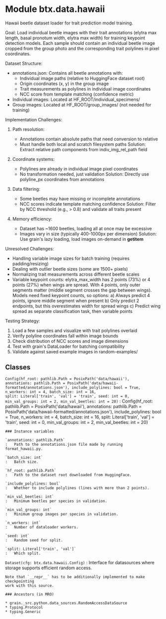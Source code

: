 Module btx.data.hawaii
======================
Hawaii beetle dataset loader for trait prediction model training.

Goal:
Load individual beetle images with their trait annotations (elytra max length,
basal pronotum width, elytra max width) for training keypoint detection models.
Each sample should contain an individual beetle image cropped from the group
photo and the corresponding trait polylines in pixel coordinates.

Dataset Structure:
- annotations.json: Contains all beetle annotations with:
  - Individual image paths (relative to HuggingFace dataset root)
  - Origin coordinates (x, y) in the group image
  - Trait measurements as polylines in individual image coordinates
  - NCC score from template matching (confidence metric)
- Individual images: Located at HF_ROOT/individual_specimens/
- Group images: Located at HF_ROOT/group_images/ (not needed for training)

Implementation Challenges:

1. Path resolution:
   - Annotations contain absolute paths that need conversion to relative
   - Must handle both local and scratch filesystem paths
   Solution: Extract relative path components from indiv_img_rel_path field

2. Coordinate systems:
   - Polylines are already in individual image pixel coordinates
   - No transformation needed, just validation
   Solution: Directly use polyline_px coordinates from annotations

3. Data filtering:
   - Some beetles may have missing or incomplete annotations
   - NCC scores indicate template matching confidence
   Solution: Filter by NCC threshold (e.g., > 0.8) and validate all traits present

4. Memory efficiency:
   - Dataset has ~1600 beetles, loading all at once may be excessive
   - Images vary in size (typically 400-1000px per dimension)
   Solution: Use grain's lazy loading, load images on-demand in __getitem__

Unresolved Challenges:
- Handling variable image sizes for batch training (requires padding/resizing)
- Dealing with outlier beetle sizes (some are 1500+ pixels)
- Normalizing trait measurements across different beetle scales
- Variable keypoint counts: elytra_max_width has 2 points (73%) or 4 points (27%)
  when wings are spread. With 4 points, only outer segments matter (middle segment
  crosses the gap between wings). Models need fixed keypoint counts, so options:
  a) Always predict 4 points, ignore middle segment when present
  b) Only predict 2 endpoints, but this overestimates width for spread wings
  c) Predict wing spread as separate classification task, then variable points

Testing Strategy:
1. Load a few samples and visualize with trait polylines overlaid
2. Verify polyline coordinates fall within image bounds
3. Check distribution of NCC scores and image dimensions
4. Test with grain's DataLoader for batching compatibility
5. Validate against saved example images in random-examples/

Classes
-------

`Config(hf_root: pathlib.Path = PosixPath('data/hawaii'), annotations: pathlib.Path = PosixPath('data/hawaii-formatted/annotations.json'), include_polylines: bool = True, n_workers: int = 4, batch_size: int = 16, split: Literal['train', 'val'] = 'train', seed: int = 0, min_val_groups: int = 2, min_val_beetles: int = 20)`
:   Config(hf_root: pathlib.Path = PosixPath('data/hawaii'), annotations: pathlib.Path = PosixPath('data/hawaii-formatted/annotations.json'), include_polylines: bool = True, n_workers: int = 4, batch_size: int = 16, split: Literal['train', 'val'] = 'train', seed: int = 0, min_val_groups: int = 2, min_val_beetles: int = 20)

    ### Instance variables

    `annotations: pathlib.Path`
    :   Path to the annotations.json file made by running format_hawaii.py.

    `batch_size: int`
    :   Batch size.

    `hf_root: pathlib.Path`
    :   Path to the dataset root downloaded from HuggingFace.

    `include_polylines: bool`
    :   Whether to include polylines (lines with more than 2 points).

    `min_val_beetles: int`
    :   Minimum beetles per species in validation.

    `min_val_groups: int`
    :   Minimum group images per species in validation.

    `n_workers: int`
    :   Number of dataloader workers.

    `seed: int`
    :   Random seed for split.

    `split: Literal['train', 'val']`
    :   Which split.

`Dataset(cfg: btx.data.hawaii.Config)`
:   Interface for datasources where storage supports efficient random access.
    
    Note that `__repr__` has to be additionally implemented to make checkpointing
    work with this source.

    ### Ancestors (in MRO)

    * grain._src.python.data_sources.RandomAccessDataSource
    * typing.Protocol
    * typing.Generic